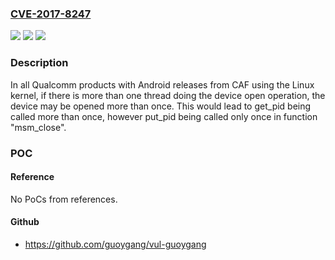 ### [CVE-2017-8247](https://cve.mitre.org/cgi-bin/cvename.cgi?name=CVE-2017-8247)
![](https://img.shields.io/static/v1?label=Product&message=n%2Fa&color=blue)
![](https://img.shields.io/static/v1?label=Version&message=n%2Fa&color=blue)
![](https://img.shields.io/static/v1?label=Vulnerability&message=n%2Fa&color=brighgreen)

### Description

In all Qualcomm products with Android releases from CAF using the Linux kernel, if there is more than one thread doing the device open operation, the device may be opened more than once. This would lead to get_pid being called more than once, however put_pid being called only once in function "msm_close".

### POC

#### Reference
No PoCs from references.

#### Github
- https://github.com/guoygang/vul-guoygang

